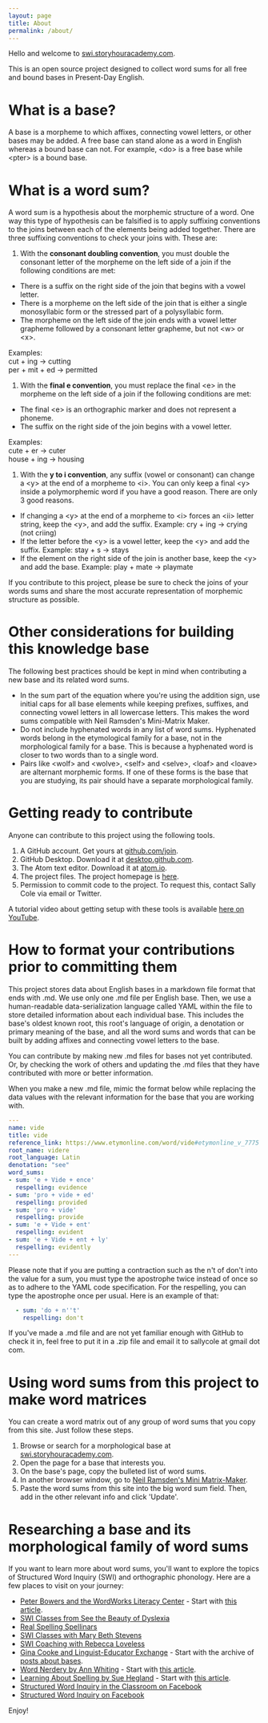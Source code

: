 ```yaml
---
layout: page
title: About
permalink: /about/
---
```


Hello and welcome to [swi.storyhouracademy.com](https://swi.storyhouracademy.com).

This is an open source project designed to collect word sums for all free and bound bases in Present-Day English.

# What is a base?

A base is a morpheme to which affixes, connecting vowel letters, or other bases may be added. A free base can stand alone as a word in English whereas a bound base can not. For example, \<do\> is a free base while \<pter\> is a bound base.

# What is a word sum?

A word sum is a hypothesis about the morphemic structure of a word. One way this type of hypothesis can be falsified is to apply suffixing conventions to the joins between each of the elements being added together. There are three suffixing conventions to check your joins with. These are:

1. With the **consonant doubling convention**, you must double the consonant letter of the morpheme on the left side of a join if the following conditions are met:

  * There is a suffix on the right side of the join that begins with a vowel letter.
  * There is a morpheme on the left side of the join that is either a single monosyllabic form or the stressed part of a polysyllabic form.
  * The morpheme on the left side of the join ends with a vowel letter grapheme followed by a consonant letter grapheme, but not \<w\> or \<x\>.  

  Examples:  
  cut + ing -> cutting  
  per + mit + ed -> permitted

1. With the **final e convention**, you must replace the final \<e\> in the morpheme on the left side of a join if the following conditions are met:

  * The final \<e\> is an orthographic marker and does not represent a phoneme.
  * The suffix on the right side of the join begins with a vowel letter.  

  Examples:  
  cute + er -> cuter  
  house + ing -> housing

1. With the **y to i convention**, any suffix (vowel or consonant) can change a \<y\> at the end of a morpheme to \<i\>. You can only keep a final \<y\> inside a polymorphemic word if you have a good reason. There are only 3 good reasons.

  * If changing a \<y\> at the end of a morpheme to \<i\> forces an \<ii\> letter string, keep the \<y\>, and add the suffix. Example: cry + ing -> crying (not criing)
  * If the letter before the \<y\> is a vowel letter, keep the \<y\> and add the suffix. Example: stay + s -> stays
  * If the element on the right side of the join is another base, keep the \<y\> and add the base. Example: play + mate -> playmate

If you contribute to this project, please be sure to check the joins of your words sums and share the most accurate representation of morphemic structure as possible.

# Other considerations for building this knowledge base

The following best practices should be kept in mind when contributing a new base and its related word sums.

 * In the sum part of the equation where you're using the addition sign, use initial caps for all base elements while keeping prefixes, suffixes, and connecting vowel letters in all lowercase letters. This makes the word sums compatible with Neil Ramsden's Mini-Matrix Maker.
 * Do not include hyphenated words in any list of word sums. Hyphenated words belong in the etymological family for a base, not in the morphological family for a base. This is because a hyphenated word is closer to two words than to a single word.
 * Pairs like \<wolf\> and \<wolve\>, \<self\> and \<selve\>, \<loaf\> and \<loave\> are alternant morphemic forms. If one of these forms is the base that you are studying, its pair should have a separate morphological family.

# Getting ready to contribute

Anyone can contribute to this project using the following tools.

1. A GitHub account. Get yours at [github.com/join](https://github.com/join).
2. GitHub Desktop. Download it at [desktop.github.com](https://desktop.github.com).
3. The Atom text editor. Download it at [atom.io](https://atom.io).
4. The project files. The project homepage is [here](https://github.com/sallycole/sallycole.github.io).
5. Permission to commit code to the project. To request this, contact Sally Cole via email or Twitter.

A tutorial video about getting setup with these tools is available [here on YouTube](https://youtu.be/sfIoTHWTkk8).

# How to format your contributions prior to committing them

This project stores data about English bases in a markdown file format that ends with .md. We use only one .md file per English base. Then, we use a human-readable data-serialization language called YAML within the file to store detailed information about each individual base. This includes the base's oldest known root, this root's language of origin, a denotation or primary meaning of the base, and all the word sums and words that can be built by adding affixes and connecting vowel letters to the base.

You can contribute by making new .md files for bases not yet contributed. Or, by checking the work of others and updating the .md files that they have contributed with more or better information.

When you make a new .md file, mimic the format below while replacing the data values with the relevant information for the base that you are working with.

```YAML
---
name: vide
title: vide
reference_link: https://www.etymonline.com/word/vide#etymonline_v_7775
root_name: videre
root_language: Latin
denotation: "see"
word_sums:
- sum: 'e + Vide + ence'
  respelling: evidence
- sum: 'pro + vide + ed'
  respelling: provided
- sum: 'pro + vide'
  respelling: provide
- sum: 'e + Vide + ent'
  respelling: evident
- sum: 'e + Vide + ent + ly'
  respelling: evidently
---
```

Please note that if you are putting a contraction such as the n't of don't into the value for a sum, you must type the apostrophe twice instead of once so as to adhere to the YAML code specification. For the respelling, you can type the apostrophe once per usual. Here is an example of that:

```YAML
  - sum: 'do + n''t'
    respelling: don't
```

If you've made a .md file and are not yet familiar enough with GitHub to check it in, feel free to put it in a .zip file and email it to sallycole at gmail dot com.

# Using word sums from this project to make word matrices

You can create a word matrix out of any group of word sums that you copy from this site. Just follow these steps.

1. Browse or search for a morphological base at [swi.storyhouracademy.com](https://swi.storyhouracademy.com).
2. Open the page for a base that interests you.
2. On the base's page, copy the bulleted list of word sums.
3. In another browser window, go to [Neil Ramsden's Mini Matrix-Maker](http://www.neilramsden.co.uk/spelling/matrix/temp/index.html).
4. Paste the word sums from this site into the big word sum field. Then, add in the other relevant info and click 'Update'.

# Researching a base and its morphological family of word sums

If you want to learn more about word sums, you'll want to explore the topics of Structured Word Inquiry (SWI) and orthographic phonology. Here are a few places to visit on your journey:

* [Peter Bowers and the WordWorks Literacy Center](http://wordworkskingston.com/WordWorks/Home.html) - Start with [this article](http://www.wordworkskingston.com/WordWorks/Structured_Word_Inquiry.html).
* [SWI Classes from See the Beauty of Dyslexia](https://www.seethebeautyindyslexia.com/swi-classes.html)
* [Real Spelling Spellinars](http://www.realspelling.fr/Welcome_to_Real_Spelling/Spellinars.html)
* [SWI Classes with Mary Beth Stevens](http://mbsteven.edublogs.org/swi-class/)
* [SWI Coaching with Rebecca Loveless](http://rebeccaloveless.com/)
* [Gina Cooke and Linguist-Educator Exchange](https://linguisteducatorexchange.com/) - Start with the archive of [posts about bases](https://linguisteducatorexchange.com/category/linguistic-evidence/morphology/bases/).
* [Word Nerdery by Ann Whiting](https://wordinquiry.wordpress.com/) - Start with [this article](https://wordinquiry.wordpress.com/2017/08/03/finding-our-way-in-the-world/).
* [Learning About Spelling by Sue Hegland](https://learningaboutspelling.com/) - Start with [this article](https://learningaboutspelling.com/2018/11/06/comprehending-spelling/).
* [Structured Word Inquiry in the Classroom on Facebook](https://www.facebook.com/groups/107360163171766/)
* [Structured Word Inquiry on Facebook](https://www.facebook.com/groups/StructuredWordInquiry/)

Enjoy!
